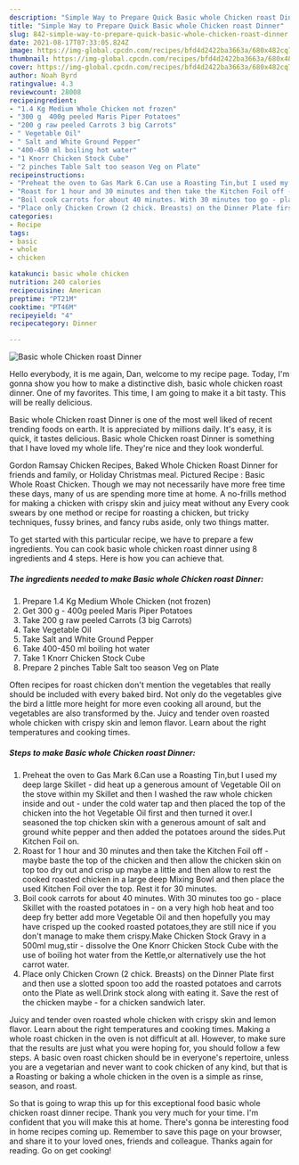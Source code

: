 ```yaml
---
description: "Simple Way to Prepare Quick Basic whole Chicken roast Dinner"
title: "Simple Way to Prepare Quick Basic whole Chicken roast Dinner"
slug: 842-simple-way-to-prepare-quick-basic-whole-chicken-roast-dinner
date: 2021-08-17T07:33:05.824Z
image: https://img-global.cpcdn.com/recipes/bfd4d2422ba3663a/680x482cq70/basic-whole-chicken-roast-dinner-recipe-main-photo.jpg
thumbnail: https://img-global.cpcdn.com/recipes/bfd4d2422ba3663a/680x482cq70/basic-whole-chicken-roast-dinner-recipe-main-photo.jpg
cover: https://img-global.cpcdn.com/recipes/bfd4d2422ba3663a/680x482cq70/basic-whole-chicken-roast-dinner-recipe-main-photo.jpg
author: Noah Byrd
ratingvalue: 4.3
reviewcount: 28008
recipeingredient:
- "1.4 Kg Medium Whole Chicken not frozen"
- "300 g  400g peeled Maris Piper Potatoes"
- "200 g raw peeled Carrots 3 big Carrots"
- " Vegetable Oil"
- " Salt and White Ground Pepper"
- "400-450 ml boiling hot water"
- "1 Knorr Chicken Stock Cube"
- "2 pinches Table Salt too season Veg on Plate"
recipeinstructions:
- "Preheat the oven to Gas Mark 6.Can use a Roasting Tin,but I used my deep large Skillet - did heat up a generous amount of Vegetable Oil on the stove within my Skillet and then I washed the raw whole chicken inside and out - under the cold water tap and then placed the top of the chicken into the hot Vegetable Oil first and then turned it over.I seasoned the top chicken skin with a generous amount of salt and ground white pepper and then added the potatoes around the sides.Put Kitchen Foil on."
- "Roast for 1 hour and 30 minutes and then take the Kitchen Foil off - maybe baste the top of the chicken and then allow the chicken skin on top too dry out and crisp up maybe a little and then allow to rest the cooked roasted chicken in a large deep Mixing Bowl and then place the used Kitchen Foil over the top. Rest it for 30 minutes."
- "Boil cook carrots for about 40 minutes. With 30 minutes too go - place Skillet with the roasted potatoes in - on a very high hob heat and too deep fry better add more Vegetable Oil and then hopefully you may have crisped up the cooked roasted potatoes,they are still nice if you don&#39;t manage to make them crispy.Make Chicken Stock Gravy in a 500ml mug,stir - dissolve the One Knorr Chicken Stock Cube with the use of boiling hot water from the Kettle,or alternatively use the hot carrot water."
- "Place only Chicken Crown (2 chick. Breasts) on the Dinner Plate first and then use a slotted spoon too add the roasted potatoes and carrots onto the Plate as well.Drink stock along with eating it. Save the rest of the chicken maybe - for a chicken sandwich later."
categories:
- Recipe
tags:
- basic
- whole
- chicken

katakunci: basic whole chicken 
nutrition: 240 calories
recipecuisine: American
preptime: "PT21M"
cooktime: "PT46M"
recipeyield: "4"
recipecategory: Dinner

---
```



![Basic whole Chicken roast Dinner](https://img-global.cpcdn.com/recipes/bfd4d2422ba3663a/680x482cq70/basic-whole-chicken-roast-dinner-recipe-main-photo.jpg)

Hello everybody, it is me again, Dan, welcome to my recipe page. Today, I'm gonna show you how to make a distinctive dish, basic whole chicken roast dinner. One of my favorites. This time, I am going to make it a bit tasty. This will be really delicious.

Basic whole Chicken roast Dinner is one of the most well liked of recent trending foods on earth. It is appreciated by millions daily. It's easy, it is quick, it tastes delicious. Basic whole Chicken roast Dinner is something that I have loved my whole life. They're nice and they look wonderful.

Gordon Ramsay Chicken Recipes, Baked Whole Chicken Roast Dinner for friends and family, or Holiday Christmas meal. Pictured Recipe : Basic Whole Roast Chicken. Though we may not necessarily have more free time these days, many of us are spending more time at home. A no-frills method for making a chicken with crispy skin and juicy meat without any Every cook swears by one method or recipe for roasting a chicken, but tricky techniques, fussy brines, and fancy rubs aside, only two things matter.


To get started with this particular recipe, we have to prepare a few ingredients. You can cook basic whole chicken roast dinner using 8 ingredients and 4 steps. Here is how you can achieve that.

<!--inarticleads1-->

##### The ingredients needed to make Basic whole Chicken roast Dinner:

1. Prepare 1.4 Kg Medium Whole Chicken (not frozen)
1. Get 300 g - 400g peeled Maris Piper Potatoes
1. Take 200 g raw peeled Carrots (3 big Carrots)
1. Take  Vegetable Oil
1. Take  Salt and White Ground Pepper
1. Take 400-450 ml boiling hot water
1. Take 1 Knorr Chicken Stock Cube
1. Prepare 2 pinches Table Salt too season Veg on Plate


Often recipes for roast chicken don&#39;t mention the vegetables that really should be included with every baked bird. Not only do the vegetables give the bird a little more height for more even cooking all around, but the vegetables are also transformed by the. Juicy and tender oven roasted whole chicken with crispy skin and lemon flavor. Learn about the right temperatures and cooking times. 

<!--inarticleads2-->

##### Steps to make Basic whole Chicken roast Dinner:

1. Preheat the oven to Gas Mark 6.Can use a Roasting Tin,but I used my deep large Skillet - did heat up a generous amount of Vegetable Oil on the stove within my Skillet and then I washed the raw whole chicken inside and out - under the cold water tap and then placed the top of the chicken into the hot Vegetable Oil first and then turned it over.I seasoned the top chicken skin with a generous amount of salt and ground white pepper and then added the potatoes around the sides.Put Kitchen Foil on.
1. Roast for 1 hour and 30 minutes and then take the Kitchen Foil off - maybe baste the top of the chicken and then allow the chicken skin on top too dry out and crisp up maybe a little and then allow to rest the cooked roasted chicken in a large deep Mixing Bowl and then place the used Kitchen Foil over the top. Rest it for 30 minutes.
1. Boil cook carrots for about 40 minutes. With 30 minutes too go - place Skillet with the roasted potatoes in - on a very high hob heat and too deep fry better add more Vegetable Oil and then hopefully you may have crisped up the cooked roasted potatoes,they are still nice if you don&#39;t manage to make them crispy.Make Chicken Stock Gravy in a 500ml mug,stir - dissolve the One Knorr Chicken Stock Cube with the use of boiling hot water from the Kettle,or alternatively use the hot carrot water.
1. Place only Chicken Crown (2 chick. Breasts) on the Dinner Plate first and then use a slotted spoon too add the roasted potatoes and carrots onto the Plate as well.Drink stock along with eating it. Save the rest of the chicken maybe - for a chicken sandwich later.


Juicy and tender oven roasted whole chicken with crispy skin and lemon flavor. Learn about the right temperatures and cooking times. Making a whole roast chicken in the oven is not difficult at all. However, to make sure that the results are just what you were hoping for, you should follow a few steps. A basic oven roast chicken should be in everyone&#39;s repertoire, unless you are a vegetarian and never want to cook chicken of any kind, but that is a Roasting or baking a whole chicken in the oven is a simple as rinse, season, and roast. 

So that is going to wrap this up for this exceptional food basic whole chicken roast dinner recipe. Thank you very much for your time. I'm confident that you will make this at home. There's gonna be interesting food in home recipes coming up. Remember to save this page on your browser, and share it to your loved ones, friends and colleague. Thanks again for reading. Go on get cooking!

